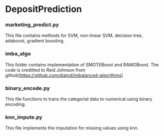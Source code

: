 # DepositPrediction

### marketing_predict.py
This file contains methods for SVM, non-linear SVM, decision tree, adaboost, gradient boosting.
### imba_algo
This folder contains implementation of SMOTEBoost and RAMOBoost.
The code is creditted to Reid Johnson from github[https://github.com/dialnd/imbalanced-algorithms]
### binary_encode.py
This file functions to trans the categorial data to numerical using binary encoding.
### knn_impute.py
This file implements the imputation for missing values using knn.
